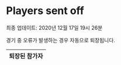 # Players sent off
최종 업데이트: 2020년 12월 17일 19시 26분


경기 중 오류가 발생하는 경우 자동으로 퇴장됩니다.


| 퇴장된 참가자 |
|:---:|